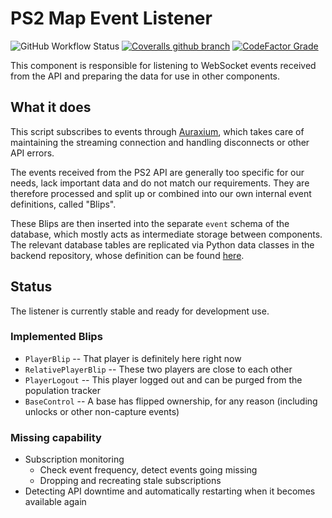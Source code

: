 # PS2 Map Event Listener

![GitHub Workflow Status](https://img.shields.io/github/workflow/status/leonhard-s/ps2-map-listener/Run%20Python%20unit%20tests)
[![Coveralls github branch](https://img.shields.io/coveralls/github/leonhard-s/ps2-map-listener/master)](https://coveralls.io/github/leonhard-s/ps2-map-listener)
[![CodeFactor Grade](https://img.shields.io/codefactor/grade/github/leonhard-s/auraxium)](https://www.codefactor.io/repository/github/leonhard-s/ps2-map-listener)

This component is responsible for listening to WebSocket events received from the API and preparing the data for use in other components.

## What it does

This script subscribes to events through [Auraxium](https://github.com/leonhard-s/auraxium), which takes care of maintaining the streaming connection and handling disconnects or other API errors.

The events received from the PS2 API are generally too specific for our needs, lack important data and do not match our requirements. They are therefore processed and split up or combined into our own internal event definitions, called "Blips".

These Blips are then inserted into the separate `event` schema of the database, which mostly acts as intermediate storage between components. The relevant database tables are replicated via Python data classes in the backend repository, whose definition can be found [here](https://github.com/auto-pl/ps2-map-controller/blob/main/controller/blips.py).

## Status

The listener is currently stable and ready for development use.

### Implemented Blips

- `PlayerBlip` -- That player is definitely here right now
- `RelativePlayerBlip` -- These two players are close to each other
- `PlayerLogout` -- This player logged out and can be purged from the population tracker
- `BaseControl` -- A base has flipped ownership, for any reason (including unlocks or other non-capture events)

### Missing capability

- Subscription monitoring
  - Check event frequency, detect events going missing
  - Dropping and recreating stale subscriptions
- Detecting API downtime and automatically restarting when it becomes available again
